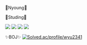 <a>🐣Nyoung🐣</a>


<a>📒Studing📒</a>

<img src="https://img.shields.io/badge/C++-0067A3?style=flat-square&logo=C++&logoColor=white"/>
<img src="https://img.shields.io/badge/Spring-81C147?style=flat-square&logo=Spring&logoColor=white"/>
<img src="https://img.shields.io/badge/Java-FF0000?style=flat-square&logo=Java&logoColor=white"/>
<img src="https://img.shields.io/badge/Python-FFCA28?style=flat-square&logo=Python&logoColor=white"/>

<a>✨BOJ✨</a>
[![Solved.ac/profile/wyu2341](http://mazassumnida.wtf/api/mini/generate_badge?boj=wyu2341)](https://solved.ac/wyu2341)
